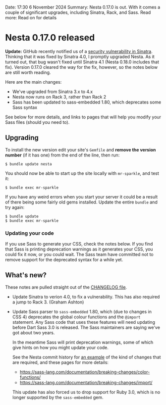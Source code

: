 Date: 17:30 6 November 2024
Summary: Nesta 0.17.0 is out. With it comes a couple of significant upgrades, including Sinatra, Rack, and Sass.
Read more: Read on for details

# Nesta 0.17.0 released

**Update:** GitHub recently notified us of a [security vulnerability in Sinatra]. Thinking that it was fixed by Sinatra 4.0, I promptly upgraded Nesta. As it turned out, that bug wasn't fixed until Sinatra 4.1 (Nesta 0.18.0 includes that fix). Version 0.17.0 cleared the way for the fix, however, so the notes below are still worth reading.

[security vulnerability in Sinatra]: https://github.com/advisories/GHSA-hxx2-7vcw-mqr3

Here are the main changes:

- We've upgraded from Sinatra 3.x to 4.x
- Nesta now runs on Rack 3, rather than Rack 2
- Sass has been updated to sass-embedded 1.80, which deprecates some Sass syntax

See below for more details, and links to pages that will help you modify your Sass files (should you need to).

## Upgrading

To install the new version edit your site's `Gemfile` and **remove the version number** (if it has one) from the end of the line, then run:

    $ bundle update nesta

You should now be able to start up the site locally with `mr-sparkle`, and test it:

    $ bundle exec mr-sparkle

If you have any weird errors when you start your server it could be a result of there being some fairly old gems installed. Update the entire `bundle` and try again:

    $ bundle update
    $ bundle exec mr-sparkle

### Updating your code

If you use Sass to generate your CSS, check the notes below. If you find that Sass is printing deprecation warnings as it generates your CSS, you could fix it now, or you could wait. The Sass team have committed not to remove support for the deprecated syntax for a while yet.

## What's new?

These notes are pulled straight out of the [CHANGELOG file][].

- Update Sinatra to verion 4.0, to fix a vulnerability. This has also
  required a jump to Rack 3. (Graham Ashton)

- Update Sass parser to `sass-embedded` 1.80, which (due to changes in CSS 4)
  deprecates the global colour functions and the `@import` statement. Any Sass
  code that uses these features will need updating before Dart Sass 3.0 is
  released. The Sass maintainers are saying we've got about two years.

  In the meantime Sass will print deprecation warnings, some of which give
  hints on how you might update your code.

  See the Nesta commit history for [an example] of the kind of changes that are
  required, and these pages for more details:

  - <https://sass-lang.com/documentation/breaking-changes/color-functions/>
  - <https://sass-lang.com/documentation/breaking-changes/import/>

  This update has also forced us to drop support for Ruby 3.0, which is no
  longer supported by the `sass-embedded` gem.

[CHANGELOG file]: https://github.com/gma/nesta/blob/v0.17.0/CHANGELOG.md
[an example]: https://github.com/gma/nesta/commit/127a1cfd3904e9452a3af0df174c6803f87a200e#diff-e6e959b2ad83d1d39676d48316701ca85d82043eb122f20493559b35958e8485
